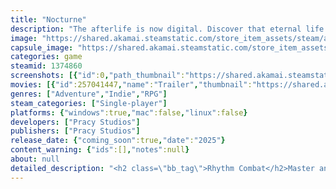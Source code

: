 ```yaml
---
title: "Nocturne"
description: "The afterlife is now digital. Discover that eternal life comes with sacrifice in a genre-defying RPG with unique rhythm combat."
image: "https://shared.akamai.steamstatic.com/store_item_assets/steam/apps/1374860/header.jpg?t=1722273284"
capsule_image: "https://shared.akamai.steamstatic.com/store_item_assets/steam/apps/1374860/capsule_231x87.jpg?t=1722273284"
categories: game
steamid: 1374860
screenshots: [{"id":0,"path_thumbnail":"https://shared.akamai.steamstatic.com/store_item_assets/steam/apps/1374860/ss_2cc3ffcdcc54f9d70340ea713fa786099e2cad38.600x338.jpg?t=1722273284","path_full":"https://shared.akamai.steamstatic.com/store_item_assets/steam/apps/1374860/ss_2cc3ffcdcc54f9d70340ea713fa786099e2cad38.1920x1080.jpg?t=1722273284"},{"id":1,"path_thumbnail":"https://shared.akamai.steamstatic.com/store_item_assets/steam/apps/1374860/ss_8253866c71acae6ed84b3d3865967d04bdafc4ca.600x338.jpg?t=1722273284","path_full":"https://shared.akamai.steamstatic.com/store_item_assets/steam/apps/1374860/ss_8253866c71acae6ed84b3d3865967d04bdafc4ca.1920x1080.jpg?t=1722273284"},{"id":2,"path_thumbnail":"https://shared.akamai.steamstatic.com/store_item_assets/steam/apps/1374860/ss_491855f64cc9e07bd5c0414576c17f1f5ee59be3.600x338.jpg?t=1722273284","path_full":"https://shared.akamai.steamstatic.com/store_item_assets/steam/apps/1374860/ss_491855f64cc9e07bd5c0414576c17f1f5ee59be3.1920x1080.jpg?t=1722273284"},{"id":3,"path_thumbnail":"https://shared.akamai.steamstatic.com/store_item_assets/steam/apps/1374860/ss_be3fa06fc5eb6876ea99d6d8c22e1c6a4c4c058c.600x338.jpg?t=1722273284","path_full":"https://shared.akamai.steamstatic.com/store_item_assets/steam/apps/1374860/ss_be3fa06fc5eb6876ea99d6d8c22e1c6a4c4c058c.1920x1080.jpg?t=1722273284"},{"id":4,"path_thumbnail":"https://shared.akamai.steamstatic.com/store_item_assets/steam/apps/1374860/ss_fd0bd4c7fe22efc16724b3fe0c8a4eb8b59e682f.600x338.jpg?t=1722273284","path_full":"https://shared.akamai.steamstatic.com/store_item_assets/steam/apps/1374860/ss_fd0bd4c7fe22efc16724b3fe0c8a4eb8b59e682f.1920x1080.jpg?t=1722273284"},{"id":5,"path_thumbnail":"https://shared.akamai.steamstatic.com/store_item_assets/steam/apps/1374860/ss_31aacf0c459efa612143a4505812afdd531e1cc5.600x338.jpg?t=1722273284","path_full":"https://shared.akamai.steamstatic.com/store_item_assets/steam/apps/1374860/ss_31aacf0c459efa612143a4505812afdd531e1cc5.1920x1080.jpg?t=1722273284"},{"id":6,"path_thumbnail":"https://shared.akamai.steamstatic.com/store_item_assets/steam/apps/1374860/ss_4af4ac0cf7527905501fc4e7ddd99bc1a434f8af.600x338.jpg?t=1722273284","path_full":"https://shared.akamai.steamstatic.com/store_item_assets/steam/apps/1374860/ss_4af4ac0cf7527905501fc4e7ddd99bc1a434f8af.1920x1080.jpg?t=1722273284"},{"id":7,"path_thumbnail":"https://shared.akamai.steamstatic.com/store_item_assets/steam/apps/1374860/ss_2e82d6f40bd2ab015e13ed7594a62924755f7a69.600x338.jpg?t=1722273284","path_full":"https://shared.akamai.steamstatic.com/store_item_assets/steam/apps/1374860/ss_2e82d6f40bd2ab015e13ed7594a62924755f7a69.1920x1080.jpg?t=1722273284"}]
movies: [{"id":257041447,"name":"Trailer","thumbnail":"https://shared.akamai.steamstatic.com/store_item_assets/steam/apps/257041447/movie.293x165.jpg?t=1722206259","webm":{"480":"http://video.akamai.steamstatic.com/store_trailers/257041447/movie480_vp9.webm?t=1722206259","max":"http://video.akamai.steamstatic.com/store_trailers/257041447/movie_max_vp9.webm?t=1722206259"},"mp4":{"480":"http://video.akamai.steamstatic.com/store_trailers/257041447/movie480.mp4?t=1722206259","max":"http://video.akamai.steamstatic.com/store_trailers/257041447/movie_max.mp4?t=1722206259"},"highlight":true},{"id":257040137,"name":"Demo","thumbnail":"https://shared.akamai.steamstatic.com/store_item_assets/steam/apps/257040137/movie.293x165.jpg?t=1722206264","webm":{"480":"http://video.akamai.steamstatic.com/store_trailers/257040137/movie480_vp9.webm?t=1722206264","max":"http://video.akamai.steamstatic.com/store_trailers/257040137/movie_max_vp9.webm?t=1722206264"},"mp4":{"480":"http://video.akamai.steamstatic.com/store_trailers/257040137/movie480.mp4?t=1722206264","max":"http://video.akamai.steamstatic.com/store_trailers/257040137/movie_max.mp4?t=1722206264"},"highlight":true}]
genres: ["Adventure","Indie","RPG"]
steam_categories: ["Single-player"]
platforms: {"windows":true,"mac":false,"linux":false}
developers: ["Pracy Studios"]
publishers: ["Pracy Studios"]
release_date: {"coming_soon":true,"date":"2025"}
content_warning: {"ids":[],"notes":null}
about: null
detailed_description: "<h2 class=\"bb_tag\">Rhythm Combat</h2>Master an entirely skill based rhythm combat with fierce battles and unexpected challenges. With multiple difficulty options, Nocturne is a game suitable for beginners and veterans of the rhythm genre. <br><br><img class=\"bb_img\" src=\"https://shared.akamai.steamstatic.com/store_item_assets/steam/apps/1374860/extras/16-9-glaucus-4thsize.gif?t=1722273284\" /><br>     <br>Find equipment to unlock powerful combat buffs or abilities. Defeat enemies to unlock them in Arcade mode, where you can challenge them again for highscores.  <h2 class=\"bb_tag\">Rich Narrative</h2><strong>The digital afterlife survived humanity's extinction.</strong><br>Nocturne is a story-driven RPG set within a digital afterlife. Millennia have passed since humanity's extinction; but somehow you've only just arrived.<br><br><img class=\"bb_img\" src=\"https://shared.akamai.steamstatic.com/store_item_assets/steam/apps/1374860/extras/BridgeExportFinal.gif?t=1722273284\" /><br><br>Your consciousness was uploaded to a world where a sentient AI has taken control, twisted creatures roam the land, and a vast corruption spreads.<h2 class=\"bb_tag\">Classic RPG</h2>Make friends, battle enemies, and traverse a beautiful world as it falls apart around you. The perfect balance of heart-pumping musical combat, magnificent worldbuilding and deep story.<br>  <br>Nocturne was inspired by decades of traditional RPG's that immerse you in fantasy worlds.<br><br><strong>FEATURES</strong><br><br><ul class=\"bb_ul\"><li>Meet a cast of unique characters who'll challenge what it means to be alive.<br></li><li>Explore a vast and beautiful pixel art world.<br></li><li>Original soundtrack composed with a mix of digital and live performances.<br></li><li>Master an entirely skill based rhythm combat system.<br></li><li>Fierce battles with unexpected twists.<br></li><li>Challenge your highscores in Arcade mode.<br></li><li>Multiple difficulty modes suitable for beginners and veterans of the rhythm genre.<br></li><li>Befriend a giant orange fish.</li></ul>"
---
```


